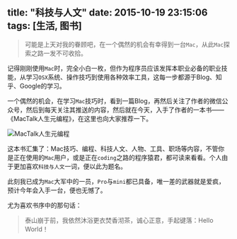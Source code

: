title: "科技与人文"
date: 2015-10-19 23:15:06
tags: [生活, 图书]
---

> 可能是上天对我的眷顾吧，在一个偶然的机会有幸得到一台`Mac`，从此`Mac`探索之路一发不可收拾。

记得刚刚使用`Mac`时，完全小白一枚，但作为程序员应该发挥本职业必备的职业技能，从学习`OSX`系统、操作技巧到使用各种效率工具，这每一步都源于Blog、知乎、Google的学习。

一个偶然的机会，在学习`Mac`技巧时，看到一篇Blog，再然后关注了作者的微信公众号，然后到每天关注其推送的内容，然后就在今天，入手了作者的一本书——《MacTalk人生元编程》，在这里也向大家推荐一下。

![MacTalk人生元编程](https://kaito-blog-1253469779.cos.ap-beijing.myqcloud.com/mactalk.jpg "MacTalk人生元编程")

这本书汇集了：Mac技巧、编程、科技人文、人物、工具、职场等内容，不管你是正在使用的`Mac`用户，或是正在`coding`之路的程序猿君，都可读来看看。个人由于更加喜欢`科技与人文`一词，便以此为题名。

此刻我已成为`Mac`大军中的一员，`Pro`与`mini`都已具备，唯一差的武器就是爱疯，预计今年会入手一台，便也无憾了。

尤为喜欢书序中的那句话：
> 泰山崩于前，我依然沐浴更衣焚香沏茶，诚心正意，手起键落：Hello World！





